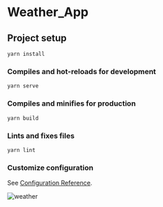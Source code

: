 # Weather_App

## Project setup

```
yarn install
```

### Compiles and hot-reloads for development

```
yarn serve
```

### Compiles and minifies for production

```
yarn build
```

### Lints and fixes files

```
yarn lint
```

### Customize configuration

See [Configuration Reference](https://cli.vuejs.org/config/).

![weather](https://user-images.githubusercontent.com/79793959/139822450-0dfac236-a587-4925-bef4-5f8da9cd6876.png)
